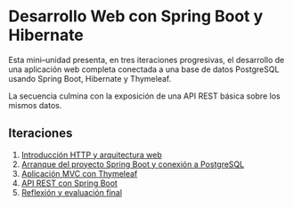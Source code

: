 # Desarrollo Web con Spring Boot y Hibernate

Esta mini–unidad presenta, en tres iteraciones progresivas, el desarrollo de una aplicación web completa conectada a una base de datos PostgreSQL usando Spring Boot, Hibernate y Thymeleaf.

La secuencia culmina con la exposición de una API REST básica sobre los mismos datos.

## Iteraciones

1. [Introducción HTTP y arquitectura web](module3-app-springboot/010-introduccion-http.md)
2. [Arranque del proyecto Spring Boot y conexión a PostgreSQL](module3-app-springboot/020-arranque-springboot.md)
3. [Aplicación MVC con Thymeleaf](module3-app-springboot/030-mvc-thymeleaf.md)
4. [API REST con Spring Boot](module3-app-springboot/040-api-rest.md)
5. [Reflexión y evaluación final](module3-app-springboot/050-reflexion-final.md)
